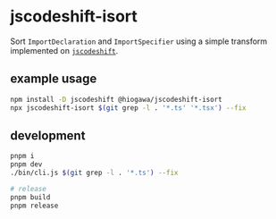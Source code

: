 # jscodeshift-isort

Sort `ImportDeclaration` and `ImportSpecifier` using a simple transform implemented on [`jscodeshift`](https://github.com/facebook/jscodeshift).

## example usage

```sh
npm install -D jscodeshift @hiogawa/jscodeshift-isort
npx jscodeshift-isort $(git grep -l . '*.ts' '*.tsx') --fix
```

## development

```sh
pnpm i
pnpm dev
./bin/cli.js $(git grep -l . '*.ts') --fix

# release
pnpm build
pnpm release
```
